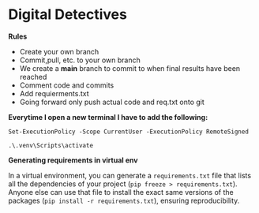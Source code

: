 # Digital Detectives 

**Rules**
- Create your own branch 
- Commit,pull, etc. to your own branch 
- We create a **main** branch to commit to when final results have been reached
- Comment code and commits
-  Add requierments.txt
- Going forward only push actual code and req.txt onto git

**Everytime I open a new terminal I have to add the following:**
```
Set-ExecutionPolicy -Scope CurrentUser -ExecutionPolicy RemoteSigned
```
```
.\.venv\Scripts\activate       
```

**Generating requirements in virtual env**

In a virtual environment, you can generate a `requirements.txt` file that lists all the dependencies of your project (`pip freeze > requirements.txt`). Anyone else can use that file to install the exact same versions of the packages (`pip install -r requirements.txt`), ensuring reproducibility.
